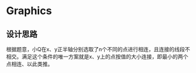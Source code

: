 # Graphics

## 设计思路

根据题意，小Q在x、y正半轴分别选取了n个不同的点进行相连，且连接的线段不相交。满足这个条件的唯一方案就是x、y上的点按值的大小连接，即最小的两个点相连、以此类推。

